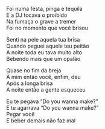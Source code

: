 <!-- pt :: Foi numa festa, pinga e tequila :: 2025-05-10 22:20:49 -->

Foi numa festa, pinga e tequila  
E a DJ tocava o proibido  
Na fumaça o grave a tremer  
Foi no momento que você brisou  

Senti na pele aquela tua brisa  
Quando peguei aquele teu peitão  
A noite toda eu tava muito alto  
Bebendo mais que um opalão  

Quase no fim da breja  
À mim então você, enfim, deu  
Após a longa brisa  
A noite então a gente esqueceu  

Eu te pegava “Do you wanna make?”  
E te agarrava “Do you wanna make?”  
Pegar você  
E beber demais não faz mal  
